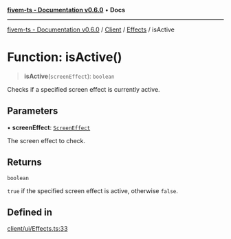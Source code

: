 [**fivem-ts - Documentation v0.6.0**](../../../../../README.md) • **Docs**

***

[fivem-ts - Documentation v0.6.0](../../../../../README.md) / [Client](../../../README.md) / [Effects](../README.md) / isActive

# Function: isActive()

> **isActive**(`screenEffect`): `boolean`

Checks if a specified screen effect is currently active.

## Parameters

• **screenEffect**: [`ScreenEffect`](../../../enumerations/ScreenEffect.md)

The screen effect to check.

## Returns

`boolean`

`true` if the specified screen effect is active, otherwise `false`.

## Defined in

[client/ui/Effects.ts:33](https://github.com/Purpose-Dev/fivem-ts/blob/main/src/client/ui/Effects.ts#L33)
